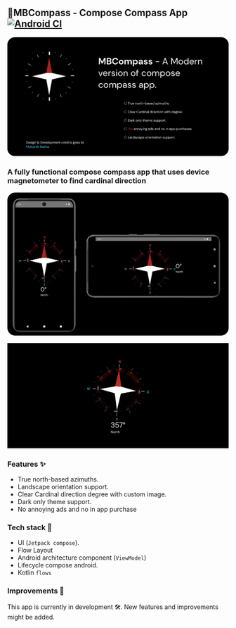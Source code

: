 ## 🧭MBCompass - Compose Compass App [![Android CI](https://github.com/MubarakNative/MBCompass/actions/workflows/ci.yaml/badge.svg)](https://github.com/MubarakNative/MBCompass/actions/workflows/ci.yaml)

![Banner MBCompass](BannerMBCompass.png)


### A fully functional compose compass app that uses device magnetometer to find cardinal direction

![Overview MBCompass](OverviewMBCompass.png)

![MBCompass App](MBCompassAppDemo.gif)

### Features ✨

- True north-based azimuths.
- Landscape orientation support.
- Clear Cardinal direction degree with custom image.
- Dark only theme support.
- No annoying ads and no in app purchase

### Tech stack 🧱

- UI (`Jetpack compose`).
- Flow Layout
- Android architecture component (`ViewModel`)
- Lifecycle compose android.
- Kotlin `flows`

### Improvements 🚀
This app is currently in development 🛠️. New features and improvements might be added.
